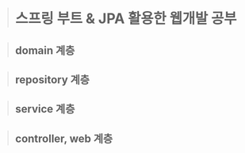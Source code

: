 > # 스프링 부트 & JPA 활용한 웹개발 공부


> ## domain 계층


> ## repository 계층


> ## service 계층


> ## controller, web 계층
